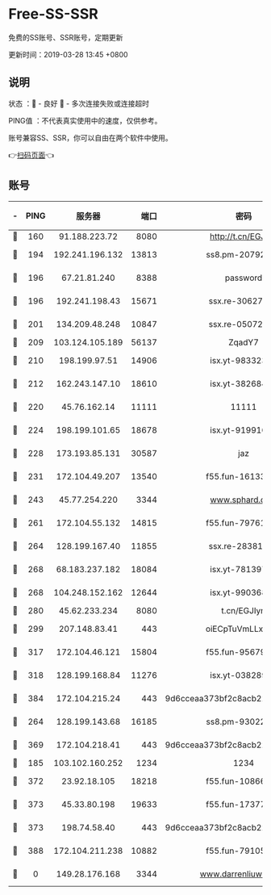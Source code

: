 # Free-SS-SSR

免费的SS账号、SSR账号，定期更新

更新时间：2019-03-28 13:45 +0800

## 说明

状态     ：🙂 - 良好 🙁 - 多次连接失败或连接超时

PING值   ：不代表真实使用中的速度，仅供参考。

账号兼容SS、SSR，你可以自由在两个软件中使用。

👉[扫码页面](https://liesauer.github.io/Free-SS-SSR/)👈

## 账号

|-|PING|服务器|端口|密码|加密方式|区域|
|:----:|:----:|:-----:|-----:|:----:|:----:|:----:|
|🙂|160|91.188.223.72|8080|http://t.cn/EGJIyrl|rc4-md5|RU|
|🙂|194|192.241.196.132|13813|ss8.pm-20792898|aes-256-cfb|US|
|🙂|196|67.21.81.240|8388|password|aes-256-cfb|US|
|🙂|196|192.241.198.43|15671|ssx.re-30627784|aes-256-cfb|US|
|🙂|201|134.209.48.248|10847|ssx.re-05072689|aes-256-cfb|US|
|🙂|209|103.124.105.189|56137|ZqadY7|chacha20|US|
|🙂|210|198.199.97.51|14906|isx.yt-98332300|aes-256-cfb|US|
|🙂|212|162.243.147.10|18610|isx.yt-38268471|aes-256-cfb|US|
|🙂|220|45.76.162.14|11111|11111|aes-256-cfb|SG|
|🙂|224|198.199.101.65|18678|isx.yt-91991636|aes-256-cfb|US|
|🙂|228|173.193.85.131|30587|jaz|aes-256-cfb|US|
|🙂|231|172.104.49.207|13540|f55.fun-16133449|aes-256-cfb|SG|
|🙂|243|45.77.254.220|3344|www.sphard.com|aes-256-cfb|SG|
|🙂|261|172.104.55.132|14815|f55.fun-79761040|aes-256-cfb|SG|
|🙂|264|128.199.167.40|11855|ssx.re-28381308|aes-256-cfb|SG|
|🙂|268|68.183.237.182|18084|isx.yt-78139747|aes-256-cfb|SG|
|🙂|268|104.248.152.162|12644|isx.yt-99036844|aes-256-cfb|SG|
|🙂|280|45.62.233.234|8080|t.cn/EGJIyrl|rc4-md5|CA|
|🙂|299|207.148.83.41|443|oiECpTuVmLLxk4Ts|aes-256-cfb|AU|
|🙂|317|172.104.46.121|15804|f55.fun-95679008|aes-256-cfb|SG|
|🙂|318|128.199.168.84|11276|isx.yt-03828931|aes-256-cfb|SG|
|🙂|384|172.104.215.24|443|9d6cceaa373bf2c8acb22e60b6a58be6|aes-256-cfb|US|
|🙂|264|128.199.143.68|16185|ss8.pm-93022254|aes-256-cfb|SG|
|🙂|369|172.104.218.41|443|9d6cceaa373bf2c8acb22e60b6a58be6|aes-256-cfb|US|
|🙁|185|103.102.160.252|1234|1234|rc4-md5|JP|
|🙁|372|23.92.18.105|18218|f55.fun-10866563|aes-256-cfb|US|
|🙁|373|45.33.80.198|19633|f55.fun-17377809|aes-256-cfb|US|
|🙁|373|198.74.58.40|443|9d6cceaa373bf2c8acb22e60b6a58be6|aes-256-cfb|US|
|🙁|388|172.104.211.238|10882|f55.fun-79105579|aes-256-cfb|US|
|🙁|0|149.28.176.168|3344|www.darrenliuwei.com|aes-256-cfb|AU|
